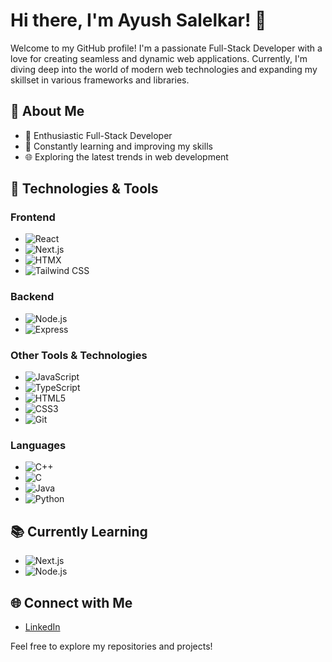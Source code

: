 # Hi there, I'm Ayush Salelkar! 👋

Welcome to my GitHub profile! I'm a passionate Full-Stack Developer with a love for creating seamless and dynamic web applications. Currently, I'm diving deep into the world of modern web technologies and expanding my skillset in various frameworks and libraries.

## 🚀 About Me

- 🌟 Enthusiastic Full-Stack Developer
- 🌱 Constantly learning and improving my skills
- 🌐 Exploring the latest trends in web development

## 🔧 Technologies & Tools

### Frontend
- ![React](https://img.shields.io/badge/-React-61DAFB?logo=react&logoColor=white&style=for-the-badge)
- ![Next.js](https://img.shields.io/badge/-Next.js-000000?logo=next.js&logoColor=white&style=for-the-badge)
- ![HTMX](https://img.shields.io/badge/-HTMX-EB2D2D?logo=html5&logoColor=white&style=for-the-badge)
- ![Tailwind CSS](https://img.shields.io/badge/-Tailwind%20CSS-38B2AC?logo=tailwind-css&logoColor=white&style=for-the-badge)

### Backend
- ![Node.js](https://img.shields.io/badge/-Node.js-339933?logo=node.js&logoColor=white&style=for-the-badge)
- ![Express](https://img.shields.io/badge/-Express-000000?logo=express&logoColor=white&style=for-the-badge)

### Other Tools & Technologies
- ![JavaScript](https://img.shields.io/badge/-JavaScript-F7DF1E?logo=javascript&logoColor=black&style=for-the-badge)
- ![TypeScript](https://img.shields.io/badge/-TypeScript-3178C6?logo=typescript&logoColor=white&style=for-the-badge)
- ![HTML5](https://img.shields.io/badge/-HTML5-E34F26?logo=html5&logoColor=white&style=for-the-badge)
- ![CSS3](https://img.shields.io/badge/-CSS3-1572B6?logo=css3&logoColor=white&style=for-the-badge)
- ![Git](https://img.shields.io/badge/-Git-F05032?logo=git&logoColor=white&style=for-the-badge)

### Languages
- ![C++](https://img.shields.io/badge/-C++-00599C?logo=c%2B%2B&logoColor=white&style=for-the-badge)
- ![C](https://img.shields.io/badge/-C-A8B9CC?logo=c&logoColor=white&style=for-the-badge)
- ![Java](https://img.shields.io/badge/-Java-007396?logo=java&logoColor=white&style=for-the-badge)
- ![Python](https://img.shields.io/badge/-Python-3776AB?logo=python&logoColor=white&style=for-the-badge)

## 📚 Currently Learning

- ![Next.js](https://img.shields.io/badge/-Next.js-000000?logo=next.js&logoColor=white&style=for-the-badge)
- ![Node.js](https://img.shields.io/badge/-Node.js-339933?logo=node.js&logoColor=white&style=for-the-badge)

## 🌐 Connect with Me

- [LinkedIn](https://www.linkedin.com/in/salelkarayush/)

Feel free to explore my repositories and projects!

